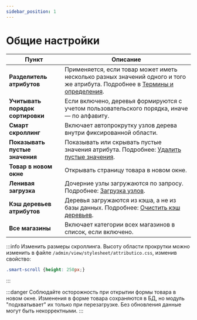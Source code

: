 ```yaml
---
sidebar_position: 1
---
```


# Общие настройки

| Пункт | Описание |
|-------|----------|
| **Разделитель атрибутов** | Применяется, если товар может иметь несколько разных значений одного и того же атрибута. Подробнее в [Термины и определения](theory.html#theory-terms). |
| **Учитывать порядок сортировки** | Если включено, деревья формируются с учетом пользовательского порядка, иначе — по алфавиту. |
| **Смарт скроллинг** | Включает автопрокрутку узлов дерева внутри фиксированной области. |
| **Показывать пустые значения** | Показывать или скрывать пустые значения атрибута. Подробнее: [Удалить пустые значения](tools.html#tools-empty). |
| **Товар в новом окне** | Открывать страницу товара в новом окне. |
| **Ленивая загрузка** | Дочерние узлы загружаются по запросу. Подробнее: [Загрузка узлов](theory.html#theory-loading). |
| **Кэш деревьев атрибутов** | Деревья загружаются из кэша, а не из базы данных. Подробнее: [Очистить кэш деревьев](tools.html#tools-cache). |
| **Все магазины** | Включает категории всех магазинов в список, если включено. |

:::info
Изменить размеры скроллинга.
Высоту области прокрутки можно изменить в файле `/admin/view/stylesheet/attributico.css`, изменив свойство:

```css
.smart-scroll {height: 250px;}
```

:::

:::danger
Соблюдайте осторожность при открытии формы товара в новом окне.
Изменения в форме товара сохраняются в БД, но модуль "подхватывает" их только при перезагрузке. Без обновления данные могут быть некорректными.
:::
